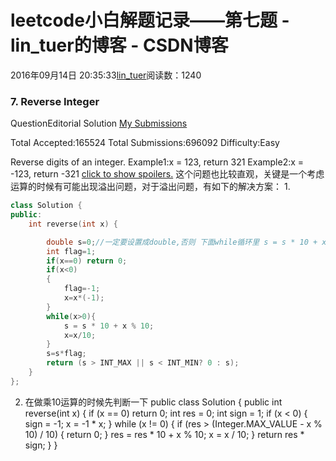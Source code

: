 
# leetcode小白解题记录——第七题 - lin_tuer的博客 - CSDN博客


2016年09月14日 20:35:33[lin_tuer](https://me.csdn.net/lin_tuer)阅读数：1240


### 7. Reverse Integer
QuestionEditorial Solution
[My Submissions](https://leetcode.com/problems/reverse-integer/submissions/)

Total Accepted:165524
Total Submissions:696092
Difficulty:Easy

Reverse digits of an integer.
Example1:x = 123, return 321
Example2:x = -123, return -321
[click to show spoilers.](https://leetcode.com/problems/reverse-integer/#)
这个问题也比较直观，关键是一个考虑运算的时候有可能出现溢出问题，对于溢出问题，有如下的解决方案：
1.

```cpp
class Solution {
public:
    int reverse(int x) {

        double s=0;//一定要设置成double,否则 下面while循环里 s = s * 10 + x % 10; s每次都乘以10，可能会导致整数溢出
        int flag=1;
        if(x==0) return 0;
        if(x<0) 
        {
            flag=-1;
            x=x*(-1);
        }
        while(x>0){
            s = s * 10 + x % 10;
            x=x/10;
        }
        s=s*flag;
        return (s > INT_MAX || s < INT_MIN? 0 : s);
    }
};
```
2. 在做乘10运算的时候先判断一下
public class Solution {
public int reverse(int x) {
if (x == 0) return 0;
int res = 0;
int sign = 1;
if (x < 0) {
sign = -1;
x = -1 * x;
}
while (x != 0) {
if (res > (Integer.MAX_VALUE - x % 10) / 10) {
return 0;
}
res = res * 10 + x % 10;
x = x / 10;
}
return res * sign;
}
}




